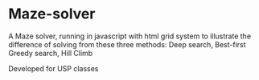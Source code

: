 # Maze-solver
A Maze solver, running in javascript with html grid system to illustrate the difference of solving from these three methods:
Deep search, Best-first Greedy search, Hill Climb

Developed for USP classes

